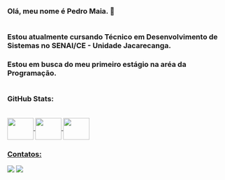 ### Olá, meu nome é Pedro Maia. 👋

#

### Estou atualmente cursando Técnico em Desenvolvimento de Sistemas no SENAI/CE - Unidade Jacarecanga.
### Estou em busca do meu primeiro estágio na aréa da Programação.

#

### GitHub Stats: 

<div align="center">
  <a href="https://github.com/PedroHM15">
</div>
  
  <div style="display: inline_block"><br>
    <img align="center" height="50" width="60" src="https://cdn.jsdelivr.net/gh/devicons/devicon/icons/androidstudio/androidstudio-original.svg">
    <img align="center" height="50" width="60" src="https://cdn.jsdelivr.net/gh/devicons/devicon/icons/java/java-original.svg">
    <img align="center" height="50" width="60" src="https://cdn.jsdelivr.net/gh/devicons/devicon/icons/javascript/javascript-original.svg">
  </div>

### Contatos:
  <a href = "pedrohmaia023@gmail.com"><img src="https://img.shields.io/badge/Gmail-D14836?style=for-the-badge&logo=gmail&logoColor=white" target="_blank"></a>
  <a href="https://www.linkedin.com/in/pedro-henrique-maia-de-oliveira-b3164b235/" target="_blank"><img src="https://img.shields.io/badge/-LinkedIn-%230077B5?style=for-the-badge&logo=linkedin&logoColor=white" target="_blank"></a>
  
